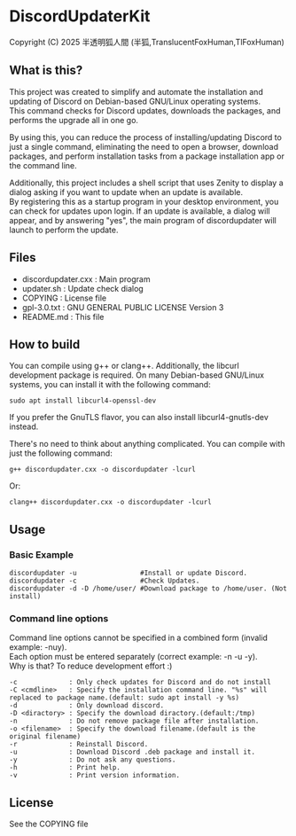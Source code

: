 # DiscordUpdaterKit
Copyright (C) 2025 半透明狐人間 (半狐,TranslucentFoxHuman,TlFoxHuman)

## What is this?
This project was created to simplify and automate the installation and updating of Discord on Debian-based GNU/Linux operating systems.  
This command checks for Discord updates, downloads the packages, and performs the upgrade all in one go.
  
By using this, you can reduce the process of installing/updating Discord to just a single command, eliminating the need to open a browser, download packages, and perform installation tasks from a package installation app or the command line.  
  
Additionally, this project includes a shell script that uses Zenity to display a dialog asking if you want to update when an update is available.   
By registering this as a startup program in your desktop environment, you can check for updates upon login. If an update is available, a dialog will appear, and by answering "yes",  the main program of discordupdater will launch to perform the update.

## Files
- discordupdater.cxx : Main program
- updater.sh         : Update check dialog
- COPYING            : License file
- gpl-3.0.txt        : GNU GENERAL PUBLIC LICENSE Version 3
- README.md          : This file

## How to build
You can compile using g++ or clang++. Additionally, the libcurl development package is required. On many Debian-based GNU/Linux systems, you can install it with the following command:
```
sudo apt install libcurl4-openssl-dev
```
If you prefer the GnuTLS flavor, you can also install libcurl4-gnutls-dev instead.  
  
There's no need to think about anything complicated. You can compile with just the following command:
```
g++ discordupdater.cxx -o discordupdater -lcurl
```
Or:
```
clang++ discordupdater.cxx -o discordupdater -lcurl
```

## Usage
### Basic Example
```
discordupdater -u                #Install or update Discord.
discordupdater -c                #Check Updates.
discordupdater -d -D /home/user/ #Download package to /home/user. (Not install)
```
### Command line options
Command line options cannot be specified in a combined form (invalid example: -nuy).   
Each option must be entered separately (correct example: -n -u -y).   
Why is that? To reduce development effort :)

```
-c             : Only check updates for Discord and do not install
-C <cmdline>   : Specify the installation command line. "%s" will replaced to package name.(default: sudo apt install -y %s)
-d             : Only download discord.
-D <diractory> : Specify the download diractory.(default:/tmp)
-n             : Do not remove package file after installation.
-o <filename>  : Specify the download filename.(default is the original filename)
-r             : Reinstall Discord.
-u             : Download Discord .deb package and install it.
-y             : Do not ask any questions.
-h             : Print help.
-v             : Print version information.
```
## License
See the COPYING file
